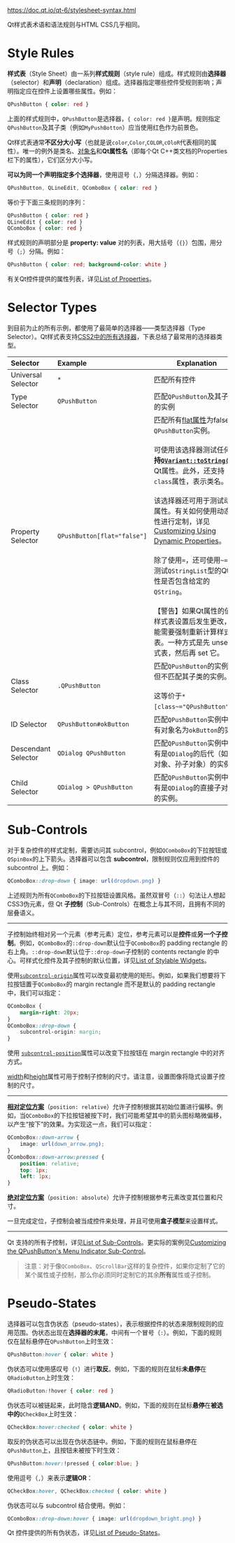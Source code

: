 https://doc.qt.io/qt-6/stylesheet-syntax.html

Qt样式表术语和语法规则与HTML CSS几乎相同。

# Style Rules

**样式表**（Style Sheet）由一系列**样式规则**（style rule）组成。样式规则由**选择器**（selector）和**声明**（declaration）组成。选择器指定哪些控件受规则影响；声明指定应在控件上设置哪些属性。例如：

```CSS
QPushButton { color: red }
```

上面的样式规则中，`QPushButton`是选择器，`{ color: red }`是声明。规则指定`QPushButton`及其子类（例如`MyPushBotton`）应当使用红色作为前景色。

Qt样式表通常**不区分大小写**（也就是说`color`,`Color`,`COLOR`,`cOloR`代表相同的属性）。唯一的例外是类名、[对象名](https://doc.qt.io/qt-6/qobject.html#objectName-prop)和**Qt属性名**（即每个Qt C++类文档的Properties栏下的属性），它们区分大小写。

**可以为同一个声明指定多个选择器**，使用逗号（`,`）分隔选择器。例如：

```CSS
QPushButton, QLineEdit, QComboBox { color: red }
```

等价于下面三条规则的序列：

```CSS
QPushButton { color: red }
QLineEdit { color: red }
QComboBox { color: red }
```

样式规则的声明部分是 **property: value** 对的列表，用大括号（`{}`）包围，用分号（`;`）分隔。例如：

```CSS
QPushButton { color: red; background-color: white }
```

有关Qt控件提供的属性列表，详见[List of Properties](https://doc.qt.io/qt-6/stylesheet-reference.html#list-of-properties)。

# Selector Types

到目前为止的所有示例，都使用了最简单的选择器——类型选择器（Type Selector）。Qt样式表支持[CSS2中的所有选择器](http://www.w3.org/TR/REC-CSS2/selector.html#q1)，下表总结了最常用的选择器类型。


| Selector            | Example                     | Explanation                                                                                                                                                                                                                                                                                                                                                                                                                                                                                                                    |
| :------------------ | :-------------------------- | ------------------------------------------------------------------------------------------------------------------------------------------------------------------------------------------------------------------------------------------------------------------------------------------------------------------------------------------------------------------------------------------------------------------------------------------------------------------------------------------------------------------------------ |
| Universal Selector  | `*`                         | 匹配所有控件                                                                                                                                                                                                                                                                                                                                                                                                                                                                                                                         |
| Type Selector       | `QPushButton`               | 匹配`QPushButton`及其子类的实例                                                                                                                                                                                                                                                                                                                                                                                                                                                                                                         |
| Property Selector   | `QPushButton[flat="false"]` | 匹配所有[flat属性](https://doc.qt.io/qt-6/qpushbutton.html#flat-prop)为false的`QPushButton`实例。<br><br>可使用该选择器测试任何**支持[`QVariant::toString()`](https://doc.qt.io/qt-6/qvariant.html#toString)的**Qt属性。此外，还支持`class`属性，表示类名。<br><br>该选择器还可用于测试动态属性。有关如何使用动态属性进行定制，详见[Customizing Using Dynamic Properties](https://doc.qt.io/qt-6/stylesheet-examples.html#customizing-using-dynamic-properties)。<br><br>除了使用`=`，还可使用`~=`来测试`QStringList`型的Qt属性是否包含给定的`QString`。<br><br>【警告】如果Qt属性的值在样式表设置后发生更改，可能需要强制重新计算样式表。一种方式是先 unset 样式表，然后再 set 它。 |
| Class Selector      | `.QPushButton`              | 匹配`QPushButton`的实例，但不匹配其子类的实例。<br><br>这等价于`*[class~="QPushButton"]`。                                                                                                                                                                                                                                                                                                                                                                                                                                                           |
| ID Selector         | `QPushButton#okButton`      | 匹配`QPushButton`实例中所有对象名为`okButton`的实例                                                                                                                                                                                                                                                                                                                                                                                                                                                                                          |
| Descendant Selector | `QDialog QPushButton`       | 匹配`QPushButton`实例中所有是`QDialog`的后代（如子对象、孙子对象）的实例。                                                                                                                                                                                                                                                                                                                                                                                                                                                                               |
| Child Selector      | `QDialog > QPushButton`     | 匹配`QPushButton`实例中所有是`QDialog`的直接子对象的实例。                                                                                                                                                                                                                                                                                                                                                                                                                                                                                       |
# Sub-Controls

对于复杂控件的样式定制，需要访问其 subcontrol，例如`QComboBox`的下拉按钮或`QSpinBox`的上下箭头。选择器可以包含 **subcontrol**，限制规则仅应用到控件的 subcontrol 上。例如：

```CSS
QComboBox::drop-down { image: url(dropdown.png) }
```

上述规则为所有`QComboBox`的下拉按钮设置风格。虽然双冒号（`::`）句法让人想起CSS3伪元素，但 Qt **子控制**（Sub-Controls）在概念上与其不同，且拥有不同的层叠语义。

---

子控制始终相对另一个元素（参考元素）定位，参考元素可以是**控件**或**另一个子控制**。例如，`QComboBox`的`::drop-down`默认位于`QComboBox`的 padding rectangle 的右上角。`::drop-down`默认位于`::drop-down`子控制的 contents rectangle 的中心。可样式化控件及其子控制的默认位置，详见[List of Stylable Widgets](https://doc.qt.io/qt-6/stylesheet-reference.html#list-of-stylable-widgets)。

使用[`subcontrol-origin`](https://doc.qt.io/qt-6/stylesheet-reference.html#subcontrol-origin)属性可以改变最初使用的矩形。例如，如果我们想要将下拉按钮置于`QComboBox`的 margin rectangle 而不是默认的 padding rectangle 中，我们可以指定：

```CSS
QComboBox {
	margin-right: 20px;
}
QComboBox::drop-down {
	subcontrol-origin: margin;
}
```

使用 [`subcontrol-position`](https://doc.qt.io/qt-6/stylesheet-reference.html#subcontrol-position)属性可以改变下拉按钮在 margin rectangle 中的对齐方式。

[width](https://doc.qt.io/qt-6/stylesheet-reference.html#width)和[height](https://doc.qt.io/qt-6/stylesheet-reference.html#height)属性可用于控制子控制的尺寸。请注意，设置图像将隐式设置子控制的尺寸。

---

[**相对定位方案**](https://doc.qt.io/qt-6/stylesheet-reference.html#position)（`position: relative`）允许子控制根据其初始位置进行偏移。例如，当`QComboBox`的下拉按钮被按下时，我们可能希望其中的箭头图标略微偏移，以产生“按下”的效果。为实现这一点，我们可以指定：

```CSS
QComboBox::down-arrow {
	image: url(down_arrow.png);
}
QComboBox::down-arrow:pressed {
	position: relative;
	top: 1px;
	left: 1px;
}
```

[**绝对定位方案**](https://doc.qt.io/qt-6/stylesheet-reference.html#position)（`position: absolute`）允许子控制根据参考元素改变其位置和尺寸。

一旦完成定位，子控制会被当成控件来处理，并且可使用**盒子模型**来设置样式。

---

Qt 支持的所有子控制，详见[List of Sub-Controls](https://doc.qt.io/qt-6/stylesheet-reference.html#list-of-sub-controls)。更实际的案例见[Customizing the QPushButton's Menu Indicator Sub-Control](https://doc.qt.io/qt-6/stylesheet-examples.html#customizing-the-qpushbutton-s-menu-indicator-sub-control)。

> 注意：对于像`QComboBox`、`QScrollBar`这样的复杂控件，如果你定制了它的某个属性或子控制，那么你必须同时定制它的其余**所有**属性或子控制。


# Pseudo-States

选择器可以包含伪状态（pseudo-states），表示根据控件的状态来限制规则的应用范围。伪状态出现在**选择器的末尾**，中间有一个冒号（`:`）。例如，下面的规则仅在鼠标悬停在`QPushButton`上时生效：

```CSS
QPushButton:hover { color: white }
```

伪状态可以使用感叹号（`!`）进行**取反**。例如，下面的规则在鼠标**未悬停**在`QRadioButton`上时生效：

```CSS
QRadioButton:!hover { color: red }
```

伪状态可以被链起来，此时隐含**逻辑AND**。例如，下面的规则在鼠标**悬停**在**被选中的**`QCheckBox`上时生效：

```CSS
QCheckBox:hover:checked { color: white }
```

取反的伪状态可以出现在伪状态链中。例如，下面的规则在鼠标悬停在`QPushButton`上，且按钮未被按下时生效：

```CSS
QPushButton:hover:!pressed { color:blue; }
```

使用逗号（`,`）来表示**逻辑OR**：

```CSS
QCheckBox:hover, QCheckBox:checked { color: white }
```

伪状态可以与 subcontrol 结合使用。例如：

```CSS
QComboBox::drop-down:hover { image: url(dropdown_bright.png) }
```

Qt 控件提供的所有伪状态，详见[List of Pseudo-States](https://doc.qt.io/qt-6/stylesheet-reference.html#list-of-pseudo-states)。